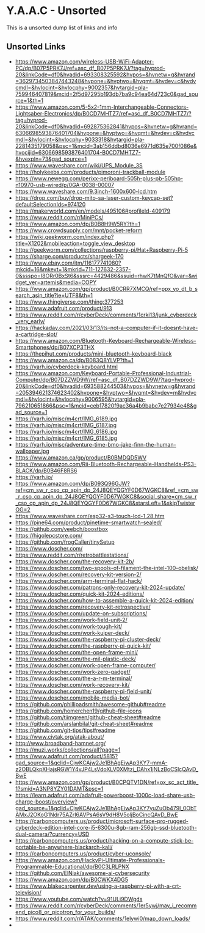 <!-- ======================================== unsorted.md Start ======================================== -->


<!-- ------------------------------ Intro Start ------------------------------ -->

# Y.A.A.C - Unsorted

This is a unsorted dump list of links and info

<!-- ------------------------------ Intro End ------------------------------ -->


<!-- ------------------------------ Overview Start ------------------------------ -->

<!-- ------------------------------ Overview Start ------------------------------ -->


<!-- ------------------------------ Unsorted Links Start ------------------------------ -->

## Unsorted Links

- https://www.amazon.com/wireless-USB-WiFi-Adapter-PC/dp/B07P5PRK7J/ref=asc_df_B07P5PRK7J/?tag=hyprod-20&linkCode=df0&hvadid=693308325592&hvpos=&hvnetw=g&hvrand=3629734503847443248&hvpone=&hvptwo=&hvqmt=&hvdev=c&hvdvcmdl=&hvlocint=&hvlocphy=9002357&hvtargid=pla-759946407819&mcid=2f5d97295b193db7ba9c94ea64d723c0&gad_source=1&th=1
- https://www.amazon.com/5-5x2-1mm-Interchangeable-Connectors-Lightsaber-Electronics/dp/B0CD7MHTZ7/ref=asc_df_B0CD7MHTZ7/?tag=hyprod-20&linkCode=df0&hvadid=692875362841&hvpos=&hvnetw=g&hvrand=6306698593876401704&hvpone=&hvptwo=&hvqmt=&hvdev=c&hvdvcmdl=&hvlocint=&hvlocphy=9033318&hvtargid=pla-2281435179058&psc=1&mcid=3ab156ddbd8036e6971d635e700f086e&hvocijid=6306698593876401704-B0CD7MHTZ7-&hvexpln=73&gad_source=1
- https://www.waveshare.com/wiki/UPS_Module_3S
- https://holykeebs.com/products/pimoroni-trackball-module
- https://www.newegg.com/perixx-periboard-505h-plus-pb-505hp-n10970-usb-wired/p/0GA-0038-00007
- https://www.waveshare.com/9.3inch-1600x600-lcd.htm
- https://drop.com/buy/drop-mito-sa-laser-custom-keycap-set?defaultSelectionIds=974120
- https://makerworld.com/en/models/495106#profileId-409179
- https://www.reddit.com/r/MiniPCs/
- https://www.amazon.com/dp/B0B8H9W5RY?th=1
- https://www.crowdsupply.com/mnt/pocket-reform
- https://wiki.geekworm.com/index.php?title=X1202&mobileaction=toggle_view_desktop
- https://geekworm.com/collections/raspberry-pi/Hat+Raspberry-Pi-5
- https://sharge.com/products/shargeek-170
- https://www.ebay.com/itm/116177741080?mkcid=16&mkevt=1&mkrid=711-127632-2357-0&ssspo=I8ORr0BxSt6&sssrc=4429486&ssuid=rhwK7tMnQfO&var=&widget_ver=artemis&media=COPY
- https://www.amazon.com/gp/product/B0CRR7XMCQ/ref=ppx_yo_dt_b_search_asin_title?ie=UTF8&th=1
- https://www.thingiverse.com/thing:377253
- https://www.adafruit.com/product/913
- https://www.reddit.com/r/cyberDeck/comments/1crki13/junk_cyberdeck_very_early/
- https://hackaday.com/2021/03/13/its-not-a-computer-if-it-doesnt-have-a-cartridge-slot/
- https://www.amazon.com/Bluetooth-Keyboard-Rechargeable-Wireless-Smartphones/dp/B07XCP3THX
- https://thepihut.com/products/mini-bluetooth-keyboard-black
- https://www.amazon.ca/dp/B083Q8YLVP?th=1
- https://yarh.io/cyberdeck-keyboard.html
- https://www.amazon.com/Keyboard-Portable-Professional-Industrial-Computer/dp/B07DZZWD9W/ref=asc_df_B07DZZWD9W/?tag=hyprod-20&linkCode=df0&hvadid=693588244503&hvpos=&hvnetw=g&hvrand=205394621374623402&hvpone=&hvptwo=&hvqmt=&hvdev=m&hvdvcmdl=&hvlocint=&hvlocphy=9006595&hvtargid=pla-796210651866&psc=1&mcid=ceb17820f9ac36a4b9babc7e27934e48&gad_source=1
- https://yarh.io/misc/m4crt/IMG_6189.jpg
- https://yarh.io/misc/m4crt/IMG_6187.jpg
- https://yarh.io/misc/m4crt/IMG_6186.jpg
- https://yarh.io/misc/m4crt/IMG_6185.jpg
- https://yarh.io/misc/adventure-time-bmo-jake-finn-the-human-wallpaper.jpg
- https://www.amazon.ca/gp/product/B0BMDQD5WV
- https://www.amazon.com/Rii-Bluetooth-Rechargeable-Handhelds-PS3-BLACK/dp/B0B46F8RS6
- https://yarh.io/
- https://www.amazon.com/dp/B093Q96GJW?ref=cm_sw_r_cso_cp_apin_dp_24J8QEYQGYF0D67WGKC8&ref_=cm_sw_r_cso_cp_apin_dp_24J8QEYQGYF0D67WGKC8&social_share=cm_sw_r_cso_cp_apin_dp_24J8QEYQGYF0D67WGKC8&starsLeft=1&skipTwisterOG=2
- https://www.waveshare.com/esp32-s3-touch-lcd-1.28.htm
- https://pine64.com/product/pinetime-smartwatch-sealed/
- https://github.com/veebch/boostbox
- https://higolepcstore.com/
- https://github.com/frogCaller/tinySetup
- https://www.doscher.com/
- https://www.reddit.com/r/retrobattlestations/
- https://www.doscher.com/the-recovery-kit-2b/
- https://www.doscher.com/two-spools-of-filament-the-intel-100-obelisk/
- https://www.doscher.com/recovery-kit-version-2/
- https://www.doscher.com/arm-terminal-flat-hack/
- https://www.doscher.com/patrons-only-recovery-kit-2024-update/
- https://www.doscher.com/quick-kit-2024-editions/
- https://www.doscher.com/how-to-assemble-a-quick-kit-2024-edition/
- https://www.doscher.com/recovery-kit-retrospective/
- https://www.doscher.com/update-on-subscriptions/
- https://www.doscher.com/work-field-unit-2/
- https://www.doscher.com/work-tough-kit/
- https://www.doscher.com/work-kuiper-deck/
- https://www.doscher.com/the-raspberry-pi-cluster-deck/
- https://www.doscher.com/the-raspberry-pi-quick-kit/
- https://www.doscher.com/the-open-frame-mini/
- https://www.doscher.com/the-mil-plastic-deck/
- https://www.doscher.com/work-open-frame-computer/
- https://www.doscher.com/work-zero-gadget/
- https://www.doscher.com/the-a-r-m-terminal/
- https://www.doscher.com/work-recovery-kit/
- https://www.doscher.com/the-raspberry-pi-field-unit/
- https://www.doscher.com/mobile-media-bot/
- https://github.com/phillipadsmith/awesome-github#readme
- https://github.com/homerchen19/github-file-icons
- https://github.com/tiimgreen/github-cheat-sheet#readme
- https://github.com/arslanbilal/git-cheat-sheet#readme
- https://github.com/git-tips/tips#readme
- https://www.civtak.org/atak-about/
- http://www.broadband-hamnet.org/
- https://muzi.works/collections/all?page=1
- https://www.adafruit.com/product/5815?gad_source=1&gclid=CjwKCAjw2Je1BhAgEiwAp3KY7-mmA-z2OBLQkpXHajsRGW1Y4vJP4LsVdoXLV0XMtzj_DAhx1jNLzBoCSlcQAvD_BwE
- https://www.amazon.com/gp/product/B0CPQTV1DN/ref=ox_sc_act_title_1?smid=A3NP8YZY01DAMT&psc=1
- https://learn.adafruit.com/adafruit-powerboost-1000c-load-share-usb-charge-boost/overview?gad_source=1&gclid=CjwKCAjw2Je1BhAgEiwAp3KY7yuZuOb479l_0ObTAMxJ2OKoG1Ndr75AZrI6AVPsA6sV9dH8V5oljBoCincQAvD_BwE
- https://carboncomputers.us/product/microsoft-surface-pro-rugged-cyberdeck-edition-intel-core-i5-6300u-8gb-ram-256gb-ssd-bluetooth-dual-camera/?currency=USD
- https://carboncomputers.us/product/hacking-on-a-compute-stick-be-portable-be-anywhere-blackarch-kali/
- https://carboncomputers.us/product/cyber-uconsole/
- https://www.amazon.com/HackyPi-Ultimate-Professionals-Programmable-Educational/dp/B0C3LRLPNX
- https://github.com/ElNiak/awesome-ai-cybersecurity
- https://www.amazon.com/dp/B0CWKX4DG5
- https://www.blakecarpenter.dev/using-a-raspberry-pi-with-a-crt-television/
- https://www.youtube.com/watch?v=91ULi9DWgds
- https://www.reddit.com/r/cyberDeck/comments/1er5ywj/may_i_recommend_pico8_or_picotron_for_your_builds/
- https://www.reddit.com/r/ATAK/comments/1elywi0/map_down_loads/
- 



<!-- ------------------------------ Unsorted Links End ------------------------------ -->


<!-- ------------------------------ Outro Start ------------------------------ -->

<!-- ------------------------------ Outro End ------------------------------ -->


<!-- ======================================== unsorted.md end ======================================== -->
